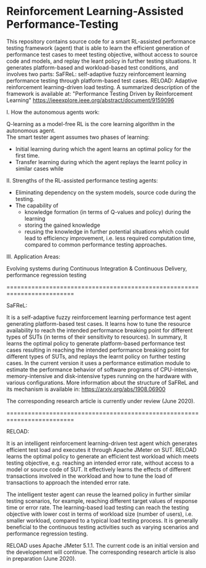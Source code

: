 # Reinforcement Learning-Assisted Performance-Testing
This repository contains source code for a smart RL-assisted performance testing framework (agent) that is able to learn the efficient generation of performance test cases to meet testing objective, without access to source code and models, and replay the leant policy in further testing situations. It generates platform-based and workload-based test conditions, and involves two parts:
SaFReL: self-adaptive fuzzy reinforcement learning performance testing through platform-based test cases.
RELOAD: Adaptive reinforcement learning-driven load testing.
A summarized description of the framework is available at: "Performance Testing Driven by Reinforcement Learning" https://ieeexplore.ieee.org/abstract/document/9159096

I. How the autonomous agents work:

Q-learning as a model-free RL is the core learning algorithm in the autonomous agent.  
The smart tester agent assumes two phases of learning:
- Initial learning during which the agent learns an optimal policy for the first time.
- Transfer learning during which the agent replays the learnt policy in similar cases while 

II. Strengths of the RL-assisted performance testing agents:

- Eliminating dependency on the system models, source code during the testing.
- The capability of 
  * knowledge formation (in terms of Q-values and policy) during the learning
  * storing the gained knowledge 
  * reusing the knowledge in further potential situations
which could lead to efficiency improvement, i.e. less required computation time, compared to 	common performance testing approaches.

III. Application Areas:

Evolving systems during Continuous Integration & Continuous Delivery, performance regression testing 

=========================================================================

SaFReL:

It is a self-adaptive fuzzy reinforcement learning performance test agent generating platform-based test cases. It learns how to tune the resource availability to reach the intended performance breaking point for different types of SUTs (in terms of their sensitivity to resources).
In summary, It learns the optimal policy to generate platform-based performance test cases resulting in reaching the intended performance breaking point for different types of SUTs, and replays the learnt policy on further testing cases. 
In the current version it uses a performance estimation module to estimate the performance behavior of software programs of CPU-intensive, memory-intensive and disk-intensive types running on the hardware with various configurations. More information about the structure of SaFReL and its mechanism is available in: 
https://arxiv.org/abs/1908.06900

The corresponding research article is currently under review (June 2020).

=========================================================================

RELOAD:

It is an intelligent reinforcement learning-driven test agent which generates efficient test load and executes it through Apache JMeter on SUT. RELOAD learns the optimal policy to generate an efficient test workload which meets testing objective, e.g. reaching an intended error rate, without access to a model or source code of SUT. It effectively learns the effects of different transactions involved in the workload and how to tune the load of transactions to approach the intended error rate. 

The intelligent tester agent can reuse the learned policy in further similar testing scenarios, for example, reaching different target values of response time or error rate. The learning-based load testing can reach the testing objective with lower cost in terms of workload size (number of users), i.e. smaller workload, compared to a typical load testing process. It is generally beneficial to the continuous testing activities such as varying scenarios and performance regression testing. 

RELOAD uses Apache JMeter 5.1.1. The current code is an initial version and the developement will continue. The corresponding research article is also in preparation (June 2020). 
